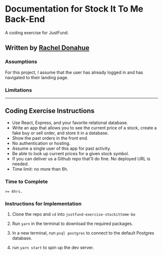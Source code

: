 # Documentation for Stock It To Me Back-End

A coding exercise for JustFund.

## Written by [Rachel Donahue](https://www.linkedin.com/in/rachelmdonahue/)

### Assumptions

For this project, I assume that the user has already logged in and has navigated to their landing page.

### Limitations

---

## Coding Exercise Instructions

- Use React, Express, and your favorite relational database.
- Write an app that allows you to see the current price of a stock, create a fake buy or sell order, and store it in a database.
- Show the past orders in the front end.
- No authentication or hosting.
- Assume a single user of this app for past activity.
- Be able to look up current prices for a given stock symbol.
- If you can deliver us a Github repo that'll do fine. No deployed URL is needed.
- Time limit: no more than 6h.

### Time to Complete

`>= 6hrs.`

### Instructions for Implementation

1. Clone the repo and `cd` into `justfund-exercise-stockittome-be`
1. Run `yarn` in the terminal to download the required packages.

1. In a new terminal, run `psql postgres` to connect to the default Postgres database.

1. run `yarn start` to spin up the dev server.

